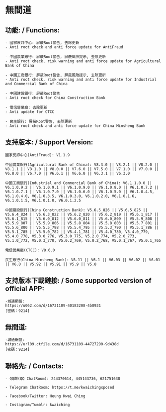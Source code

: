 # 無間道

## 功能: / Functions:

	- 國家反詐中心: 屏蔽Root警告, 去除更新
	- Anti root check and anti force update for AntiFraud

	- 中國農業銀行: 屏蔽Root警告, 屏蔽風險提示, 去除更新
	- Anti root check, risk warning and anti force update for Agricultural Bank of China

	- 中國工商銀行: 屏蔽Root警告, 屏蔽風險提示, 去除更新
	- Anti root check, risk warning and anti force update for Industrial and Commercial Bank of China

	- 中國建設銀行: 屏蔽Root警告
	- Anti root check for China Construction Bank

	- 電信營業廳: 去除更新
	- Anti update for CTCC

	- 民生銀行: 屏蔽Root警告, 去除更新
	- Anti root check and anti force update for China Minsheng Bank

## 支持版本: / Support Version:

	國家反詐中心(AntiFraud): V1.1.9

	中國農業銀行(Agricultural Bank of China): V8.3.0 || V8.2.1 || V8.2.0 || V8.1.1 || V8.1.0 || V8.0.0 || V7.6.0 || V7.5.0 || V7.1.0 || V7.0.0 || V6.8.0 || V6.7.0 || V6.6.1 || V6.6.0 || V6.3.1 || V6.3.0

	中國工商銀行(Industrial and Commercial Bank of China): V6.1.1.0.0 || V6.1.0.9.2 || V6.1.0.9.1 || V6.1.0.9.0 || V6.1.0.8.0 || V6.1.0.7.2 || V6.1.0.7.1 || V6.1.0.7.0 || V6.1.0.6.0 || V6.1.0.5.0 || V6.1.0.4.5, V6.1.0.4.0, V6.1.0.3.5, V6.1.0.3.0, V6.1.0.2.0, V6.1.0.1.6, V6.1.0.1.5, V6.1.0.1.0, V6.0.1.2.5

	中國建設銀行(China Construction Bank): V5.6.5_826 || V5.6.5_825 || V5.6.4_824 || V5.6.3_822 || V5.6.2_820 || V5.6.2_819 || V5.6.1_817 || V5.6.1_815 || V5.6.0_812 || V5.6.0_811 || V5.6.0_809 || V5.5.9_808 || V5.5.9_807 || V5.5.9_806 || V5.5.8_804 || V5.5.8_803 || V5.5.7_801 || V5.5.6_800 || V5.5.5_798 || V5.5.4_795 || V5.5.3_790 || V5.5.1_786 || V5.5.1_785 || V5.5.0_782 || V5.4.1_781 || V5.4.0_780, V5.4.0_779, V5.4.0_778, V5.3.0_776, V5.3.0_775, V5.2.0_774, V5.2.0_773, V5.1.0_772, V5.0.3_770, V5.0.2_769, V5.0.2_768, V5.0.1_767, V5.0.1_765

	電信營業廳(CTCC): V8.6.0

	民生銀行(China Minsheng Bank): V6.11 || V6.1 || V6.03 || V6.02 || V6.01 || V6.0 || V5.92 || V5.91 || V5.9 || V5.8


## 支持版本下載鏈接: / Some supported version of official APP:

	-城通網盤:
	https://u062.com/d/16731109-40183208-4b8931
	[密碼：9214]

## 無間道:

	-城通網盤:
	https://url09.ctfile.com/d/16731109-44727290-9d438d
	[密碼：9214]

## 聯絡先: / Contacts:

	- QQ群(QQ ChatRoom): 244370614, 445143736, 621751638

	- Telegram ChatRoom: https://t.me/kwaichingxposed

	- Facebook/Twitter: Heung Kwai Ching

	- Instagram/Tumblr: kwaiching
